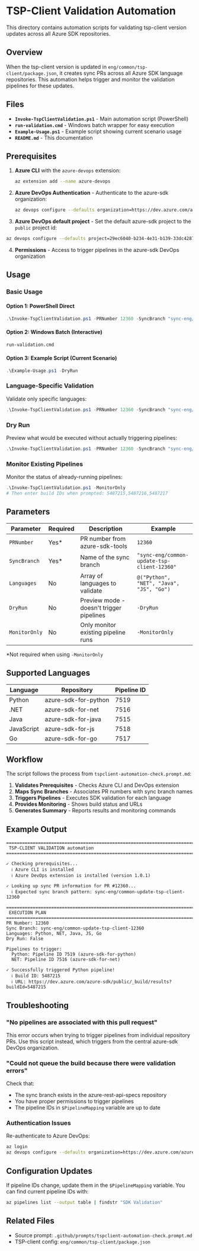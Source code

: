 # TSP-Client Validation Automation

This directory contains automation scripts for validating tsp-client version updates across all Azure SDK repositories.

## Overview

When the tsp-client version is updated in `eng/common/tsp-client/package.json`, it creates sync PRs across all Azure SDK language repositories. This automation helps trigger and monitor the validation pipelines for these updates.

## Files

- **`Invoke-TspClientValidation.ps1`** - Main automation script (PowerShell)
- **`run-validation.cmd`** - Windows batch wrapper for easy execution
- **`Example-Usage.ps1`** - Example script showing current scenario usage
- **`README.md`** - This documentation

## Prerequisites

1. **Azure CLI** with the `azure-devops` extension:

   ```bash
   az extension add --name azure-devops
   ```

2. **Azure DevOps Authentication** - Authenticate to the azure-sdk organization:

   ```bash
   az devops configure --defaults organization=https://dev.azure.com/azure-sdk
   ```

3. **Azure DevOps default project** - Set the default azure-sdk project to the `public` project id:

```bash
az devops configure --defaults project=29ec6040-b234-4e31-b139-33dc4287b756
```

4. **Permissions** - Access to trigger pipelines in the azure-sdk DevOps organization

## Usage

### Basic Usage

#### Option 1: PowerShell Direct

```powershell
.\Invoke-TspClientValidation.ps1 -PRNumber 12360 -SyncBranch "sync-eng/common-update-tsp-client-12360"
```

#### Option 2: Windows Batch (Interactive)

```cmd
run-validation.cmd
```

#### Option 3: Example Script (Current Scenario)

```powershell
.\Example-Usage.ps1 -DryRun
```

### Language-Specific Validation

Validate only specific languages:

```powershell
.\Invoke-TspClientValidation.ps1 -PRNumber 12360 -SyncBranch "sync-eng/common-update-tsp-client-12360" -Languages @("Python", "NET")
```

### Dry Run

Preview what would be executed without actually triggering pipelines:

```powershell
.\Invoke-TspClientValidation.ps1 -PRNumber 12360 -SyncBranch "sync-eng/common-update-tsp-client-12360" -DryRun
```

### Monitor Existing Pipelines

Monitor the status of already-running pipelines:

```powershell
.\Invoke-TspClientValidation.ps1 -MonitorOnly
# Then enter build IDs when prompted: 5487215,5487216,5487217
```

## Parameters

| Parameter     | Required | Description                              | Example                                     |
| ------------- | -------- | ---------------------------------------- | ------------------------------------------- |
| `PRNumber`    | Yes\*    | PR number from azure-sdk-tools           | `12360`                                     |
| `SyncBranch`  | Yes\*    | Name of the sync branch                  | `"sync-eng/common-update-tsp-client-12360"` |
| `Languages`   | No       | Array of languages to validate           | `@("Python", "NET", "Java", "JS", "Go")`    |
| `DryRun`      | No       | Preview mode - doesn't trigger pipelines | `-DryRun`                                   |
| `MonitorOnly` | No       | Only monitor existing pipeline runs      | `-MonitorOnly`                              |

\*Not required when using `-MonitorOnly`

## Supported Languages

| Language   | Repository           | Pipeline ID |
| ---------- | -------------------- | ----------- |
| Python     | azure-sdk-for-python | 7519        |
| .NET       | azure-sdk-for-net    | 7516        |
| Java       | azure-sdk-for-java   | 7515        |
| JavaScript | azure-sdk-for-js     | 7518        |
| Go         | azure-sdk-for-go     | 7517        |

## Workflow

The script follows the process from `tspclient-automation-check.prompt.md`:

1. **Validates Prerequisites** - Checks Azure CLI and DevOps extension
2. **Maps Sync Branches** - Associates PR numbers with sync branch names
3. **Triggers Pipelines** - Executes SDK validation for each language
4. **Provides Monitoring** - Shows build status and URLs
5. **Generates Summary** - Reports results and monitoring commands

## Example Output

```
================================================================================
 TSP-CLIENT VALIDATION automation
================================================================================

✓ Checking prerequisites...
  ℹ Azure CLI is installed
  ℹ Azure DevOps extension is installed (version 1.0.1)

✓ Looking up sync PR information for PR #12360...
  ℹ Expected sync branch pattern: sync-eng/common-update-tsp-client-12360

================================================================================
 EXECUTION PLAN
================================================================================
PR Number: 12360
Sync Branch: sync-eng/common-update-tsp-client-12360
Languages: Python, NET, Java, JS, Go
Dry Run: False

Pipelines to trigger:
  Python: Pipeline ID 7519 (azure-sdk-for-python)
  NET: Pipeline ID 7516 (azure-sdk-for-net)

✓ Successfully triggered Python pipeline!
  ℹ Build ID: 5487215
  ℹ URL: https://dev.azure.com/azure-sdk/public/_build/results?buildId=5487215
```

## Troubleshooting

### "No pipelines are associated with this pull request"

This error occurs when trying to trigger pipelines from individual repository PRs. Use this script instead, which triggers from the central azure-sdk DevOps organization.

### "Could not queue the build because there were validation errors"

Check that:

- The sync branch exists in the azure-rest-api-specs repository
- You have proper permissions to trigger pipelines
- The pipeline IDs in `$PipelineMapping` variable are up to date

### Authentication Issues

Re-authenticate to Azure DevOps:

```bash
az login
az devops configure --defaults organization=https://dev.azure.com/azure-sdk
```

## Configuration Updates

If pipeline IDs change, update them in the `$PipelineMapping` variable. You can find current pipeline IDs with:

```bash
az pipelines list --output table | findstr "SDK Validation"
```

## Related Files

- Source prompt: `.github/prompts/tspclient-automation-check.prompt.md`
- TSP-client config: `eng/common/tsp-client/package.json`
